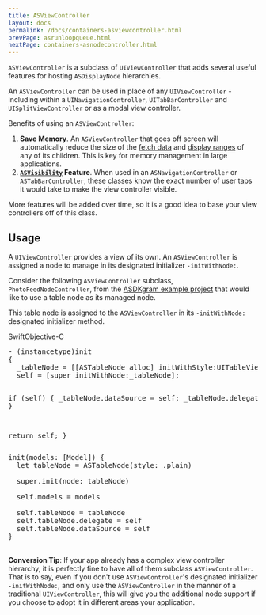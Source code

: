 ```yaml
---
title: ASViewController
layout: docs
permalink: /docs/containers-asviewcontroller.html
prevPage: asrunloopqueue.html
nextPage: containers-asnodecontroller.html
---
```


`ASViewController` is a subclass of `UIViewController` that adds several useful features for hosting `ASDisplayNode` hierarchies.

An `ASViewController` can be used in place of any `UIViewController` - including within a `UINavigationController`, `UITabBarController` and `UISplitViewController` or as a modal view controller. 

Benefits of using an `ASViewController`:
<ol>
<li><b>Save Memory</b>. An <code>ASViewController</code> that goes off screen will automatically reduce the size of the <a href="intelligent-preloading.html">fetch data</a> and <a href="intelligent-preloading.html">display ranges</a> of any of its children. This is key for memory management in large applications. </li>
<li><b><a href="asvisibility.html"><code>ASVisibility</code></a> Feature</b>. When used in an <code>ASNavigationController</code> or <code>ASTabBarController</code>, these classes know the exact number of user taps it would take to make the view controller visible.</li>
</ol>

More features will be added over time, so it is a good idea to base your view controllers off of this class. 

## Usage

A `UIViewController` provides a view of its own. An `ASViewController` is assigned a node to manage in its designated initializer `-initWithNode:`. 

Consider the following `ASViewController` subclass, `PhotoFeedNodeController`, from the <a href="https://github.com/texturegroup/texture/tree/master/examples/ASDKgram">ASDKgram example project</a> that would like to use a table node as its managed node. 

This table node is assigned to the `ASViewController` in its `-initWithNode:` designated initializer method.

<div class = "highlight-group">
<span class="language-toggle"><a data-lang="swift" class="swiftButton">Swift</a><a data-lang="objective-c" class = "active objcButton">Objective-C</a></span>
<div class = "code">
  <pre lang="objc" class="objcCode">
- (instancetype)init
{
  _tableNode = [[ASTableNode alloc] initWithStyle:UITableViewStylePlain];
  self = [super initWithNode:_tableNode];
  
  if (self) {
    _tableNode.dataSource = self;
    _tableNode.delegate = self;
  }
  
  return self;
}
  </pre>

  <pre lang="swift" class = "swiftCode hidden">
init(models: [Model]) {
  let tableNode = ASTableNode(style: .plain)

  super.init(node: tableNode)

  self.models = models
  
  self.tableNode = tableNode
  self.tableNode.delegate = self
  self.tableNode.dataSource = self
}
</pre>
</div>
</div>

<br>
<div class = "note">
<b>Conversion Tip</b>: If your app already has a complex view controller hierarchy, it is perfectly fine to have all of them subclass <code>ASViewController</code>. That is to say, even if you don't use <code>ASViewController</code>'s designated initializer <code>-initWithNode:</code>, and only use the <code>ASViewController</code> in the manner of a traditional <code>UIViewController</code>, this will give you the additional node support if you choose to adopt it in different areas your application. 
</div>

